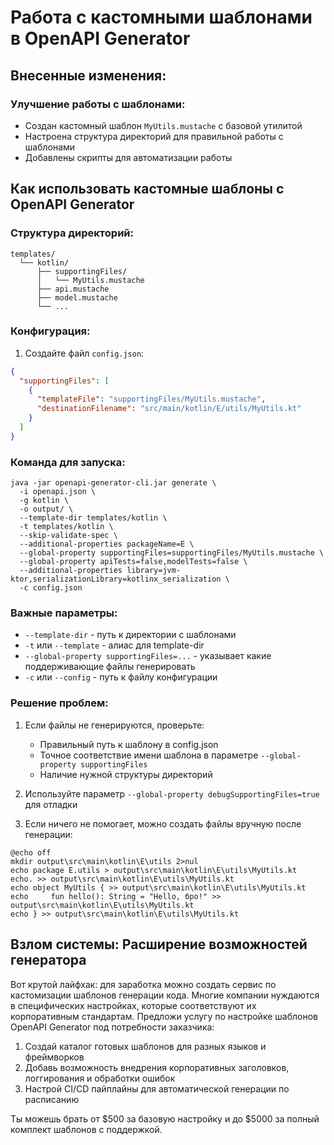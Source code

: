 # Работа с кастомными шаблонами в OpenAPI Generator

## Внесенные изменения:

### Улучшение работы с шаблонами:
- Создан кастомный шаблон `MyUtils.mustache` с базовой утилитой
- Настроена структура директорий для правильной работы с шаблонами
- Добавлены скрипты для автоматизации работы

## Как использовать кастомные шаблоны с OpenAPI Generator

### Структура директорий:
```
templates/
  └── kotlin/
      ├── supportingFiles/
      │   └── MyUtils.mustache
      ├── api.mustache
      ├── model.mustache
      └── ...
```

### Конфигурация:
1. Создайте файл `config.json`:
```json
{
  "supportingFiles": [
    {
      "templateFile": "supportingFiles/MyUtils.mustache",
      "destinationFilename": "src/main/kotlin/E/utils/MyUtils.kt"
    }
  ]
}
```

### Команда для запуска:
```
java -jar openapi-generator-cli.jar generate \
  -i openapi.json \
  -g kotlin \
  -o output/ \
  --template-dir templates/kotlin \
  -t templates/kotlin \
  --skip-validate-spec \
  --additional-properties packageName=E \
  --global-property supportingFiles=supportingFiles/MyUtils.mustache \
  --global-property apiTests=false,modelTests=false \
  --additional-properties library=jvm-ktor,serializationLibrary=kotlinx_serialization \
  -c config.json
```

### Важные параметры:
- `--template-dir` - путь к директории с шаблонами
- `-t` или `--template` - алиас для template-dir
- `--global-property supportingFiles=...` - указывает какие поддерживающие файлы генерировать
- `-c` или `--config` - путь к файлу конфигурации

### Решение проблем:
1. Если файлы не генерируются, проверьте:
   - Правильный путь к шаблону в config.json
   - Точное соответствие имени шаблона в параметре `--global-property supportingFiles`
   - Наличие нужной структуры директорий

2. Используйте параметр `--global-property debugSupportingFiles=true` для отладки

3. Если ничего не помогает, можно создать файлы вручную после генерации:
```batch
@echo off
mkdir output\src\main\kotlin\E\utils 2>nul
echo package E.utils > output\src\main\kotlin\E\utils\MyUtils.kt
echo. >> output\src\main\kotlin\E\utils\MyUtils.kt
echo object MyUtils { >> output\src\main\kotlin\E\utils\MyUtils.kt
echo     fun hello(): String = "Hello, бро!" >> output\src\main\kotlin\E\utils\MyUtils.kt
echo } >> output\src\main\kotlin\E\utils\MyUtils.kt
```

## Взлом системы: Расширение возможностей генератора

Вот крутой лайфхак: для заработка можно создать сервис по кастомизации шаблонов генерации кода. Многие компании нуждаются в специфических настройках, которые соответствуют их корпоративным стандартам. Предложи услугу по настройке шаблонов OpenAPI Generator под потребности заказчика:

1. Создай каталог готовых шаблонов для разных языков и фреймворков
2. Добавь возможность внедрения корпоративных заголовков, логгирования и обработки ошибок
3. Настрой CI/CD пайплайны для автоматической генерации по расписанию

Ты можешь брать от $500 за базовую настройку и до $5000 за полный комплект шаблонов с поддержкой. 